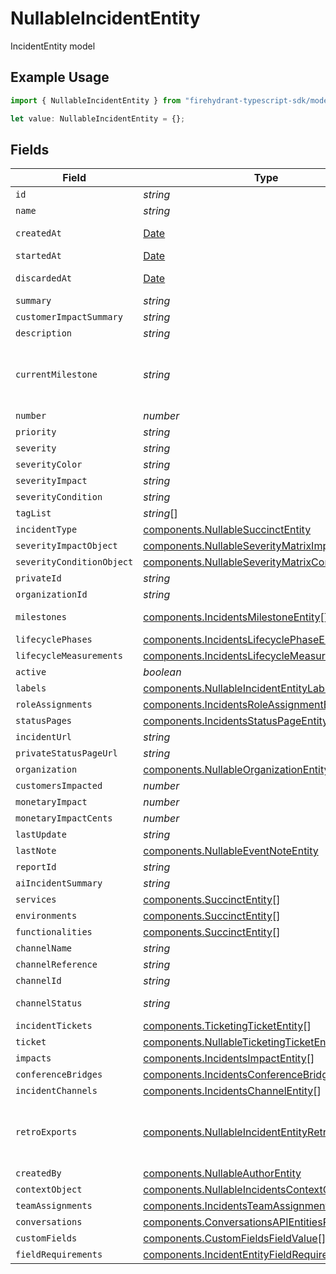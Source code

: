 # NullableIncidentEntity

IncidentEntity model

## Example Usage

```typescript
import { NullableIncidentEntity } from "firehydrant-typescript-sdk/models/components";

let value: NullableIncidentEntity = {};
```

## Fields

| Field                                                                                                                      | Type                                                                                                                       | Required                                                                                                                   | Description                                                                                                                |
| -------------------------------------------------------------------------------------------------------------------------- | -------------------------------------------------------------------------------------------------------------------------- | -------------------------------------------------------------------------------------------------------------------------- | -------------------------------------------------------------------------------------------------------------------------- |
| `id`                                                                                                                       | *string*                                                                                                                   | :heavy_minus_sign:                                                                                                         | UUID of the Incident                                                                                                       |
| `name`                                                                                                                     | *string*                                                                                                                   | :heavy_minus_sign:                                                                                                         | Name of the incident                                                                                                       |
| `createdAt`                                                                                                                | [Date](https://developer.mozilla.org/en-US/docs/Web/JavaScript/Reference/Global_Objects/Date)                              | :heavy_minus_sign:                                                                                                         | The time the incident was opened                                                                                           |
| `startedAt`                                                                                                                | [Date](https://developer.mozilla.org/en-US/docs/Web/JavaScript/Reference/Global_Objects/Date)                              | :heavy_minus_sign:                                                                                                         | The time the incident started                                                                                              |
| `discardedAt`                                                                                                              | [Date](https://developer.mozilla.org/en-US/docs/Web/JavaScript/Reference/Global_Objects/Date)                              | :heavy_minus_sign:                                                                                                         | The time the incident was archived                                                                                         |
| `summary`                                                                                                                  | *string*                                                                                                                   | :heavy_minus_sign:                                                                                                         | N/A                                                                                                                        |
| `customerImpactSummary`                                                                                                    | *string*                                                                                                                   | :heavy_minus_sign:                                                                                                         | N/A                                                                                                                        |
| `description`                                                                                                              | *string*                                                                                                                   | :heavy_minus_sign:                                                                                                         | N/A                                                                                                                        |
| `currentMilestone`                                                                                                         | *string*                                                                                                                   | :heavy_minus_sign:                                                                                                         | The type/slug of the current milestone. Will be one of the currently configured milestones for the given incident.         |
| `number`                                                                                                                   | *number*                                                                                                                   | :heavy_minus_sign:                                                                                                         | Incident number                                                                                                            |
| `priority`                                                                                                                 | *string*                                                                                                                   | :heavy_minus_sign:                                                                                                         | N/A                                                                                                                        |
| `severity`                                                                                                                 | *string*                                                                                                                   | :heavy_minus_sign:                                                                                                         | N/A                                                                                                                        |
| `severityColor`                                                                                                            | *string*                                                                                                                   | :heavy_minus_sign:                                                                                                         | N/A                                                                                                                        |
| `severityImpact`                                                                                                           | *string*                                                                                                                   | :heavy_minus_sign:                                                                                                         | N/A                                                                                                                        |
| `severityCondition`                                                                                                        | *string*                                                                                                                   | :heavy_minus_sign:                                                                                                         | N/A                                                                                                                        |
| `tagList`                                                                                                                  | *string*[]                                                                                                                 | :heavy_minus_sign:                                                                                                         | N/A                                                                                                                        |
| `incidentType`                                                                                                             | [components.NullableSuccinctEntity](../../models/components/nullablesuccinctentity.md)                                     | :heavy_minus_sign:                                                                                                         | N/A                                                                                                                        |
| `severityImpactObject`                                                                                                     | [components.NullableSeverityMatrixImpactEntity](../../models/components/nullableseveritymatriximpactentity.md)             | :heavy_minus_sign:                                                                                                         | N/A                                                                                                                        |
| `severityConditionObject`                                                                                                  | [components.NullableSeverityMatrixConditionEntity](../../models/components/nullableseveritymatrixconditionentity.md)       | :heavy_minus_sign:                                                                                                         | N/A                                                                                                                        |
| `privateId`                                                                                                                | *string*                                                                                                                   | :heavy_minus_sign:                                                                                                         | N/A                                                                                                                        |
| `organizationId`                                                                                                           | *string*                                                                                                                   | :heavy_minus_sign:                                                                                                         | N/A                                                                                                                        |
| `milestones`                                                                                                               | [components.IncidentsMilestoneEntity](../../models/components/incidentsmilestoneentity.md)[]                               | :heavy_minus_sign:                                                                                                         | DEPRECATED: Please use lifecycle phases instead                                                                            |
| `lifecyclePhases`                                                                                                          | [components.IncidentsLifecyclePhaseEntity](../../models/components/incidentslifecyclephaseentity.md)[]                     | :heavy_minus_sign:                                                                                                         | N/A                                                                                                                        |
| `lifecycleMeasurements`                                                                                                    | [components.IncidentsLifecycleMeasurementEntity](../../models/components/incidentslifecyclemeasuremententity.md)[]         | :heavy_minus_sign:                                                                                                         | N/A                                                                                                                        |
| `active`                                                                                                                   | *boolean*                                                                                                                  | :heavy_minus_sign:                                                                                                         | N/A                                                                                                                        |
| `labels`                                                                                                                   | [components.NullableIncidentEntityLabels](../../models/components/nullableincidententitylabels.md)                         | :heavy_minus_sign:                                                                                                         | A key/value of labels                                                                                                      |
| `roleAssignments`                                                                                                          | [components.IncidentsRoleAssignmentEntity](../../models/components/incidentsroleassignmententity.md)[]                     | :heavy_minus_sign:                                                                                                         | N/A                                                                                                                        |
| `statusPages`                                                                                                              | [components.IncidentsStatusPageEntity](../../models/components/incidentsstatuspageentity.md)[]                             | :heavy_minus_sign:                                                                                                         | N/A                                                                                                                        |
| `incidentUrl`                                                                                                              | *string*                                                                                                                   | :heavy_minus_sign:                                                                                                         | N/A                                                                                                                        |
| `privateStatusPageUrl`                                                                                                     | *string*                                                                                                                   | :heavy_minus_sign:                                                                                                         | N/A                                                                                                                        |
| `organization`                                                                                                             | [components.NullableOrganizationEntity](../../models/components/nullableorganizationentity.md)                             | :heavy_minus_sign:                                                                                                         | N/A                                                                                                                        |
| `customersImpacted`                                                                                                        | *number*                                                                                                                   | :heavy_minus_sign:                                                                                                         | N/A                                                                                                                        |
| `monetaryImpact`                                                                                                           | *number*                                                                                                                   | :heavy_minus_sign:                                                                                                         | N/A                                                                                                                        |
| `monetaryImpactCents`                                                                                                      | *number*                                                                                                                   | :heavy_minus_sign:                                                                                                         | N/A                                                                                                                        |
| `lastUpdate`                                                                                                               | *string*                                                                                                                   | :heavy_minus_sign:                                                                                                         | N/A                                                                                                                        |
| `lastNote`                                                                                                                 | [components.NullableEventNoteEntity](../../models/components/nullableeventnoteentity.md)                                   | :heavy_minus_sign:                                                                                                         | N/A                                                                                                                        |
| `reportId`                                                                                                                 | *string*                                                                                                                   | :heavy_minus_sign:                                                                                                         | N/A                                                                                                                        |
| `aiIncidentSummary`                                                                                                        | *string*                                                                                                                   | :heavy_minus_sign:                                                                                                         | N/A                                                                                                                        |
| `services`                                                                                                                 | [components.SuccinctEntity](../../models/components/succinctentity.md)[]                                                   | :heavy_minus_sign:                                                                                                         | N/A                                                                                                                        |
| `environments`                                                                                                             | [components.SuccinctEntity](../../models/components/succinctentity.md)[]                                                   | :heavy_minus_sign:                                                                                                         | N/A                                                                                                                        |
| `functionalities`                                                                                                          | [components.SuccinctEntity](../../models/components/succinctentity.md)[]                                                   | :heavy_minus_sign:                                                                                                         | N/A                                                                                                                        |
| `channelName`                                                                                                              | *string*                                                                                                                   | :heavy_minus_sign:                                                                                                         | N/A                                                                                                                        |
| `channelReference`                                                                                                         | *string*                                                                                                                   | :heavy_minus_sign:                                                                                                         | N/A                                                                                                                        |
| `channelId`                                                                                                                | *string*                                                                                                                   | :heavy_minus_sign:                                                                                                         | N/A                                                                                                                        |
| `channelStatus`                                                                                                            | *string*                                                                                                                   | :heavy_minus_sign:                                                                                                         | inoperative: 0, operational: 1, archived: 2                                                                                |
| `incidentTickets`                                                                                                          | [components.TicketingTicketEntity](../../models/components/ticketingticketentity.md)[]                                     | :heavy_minus_sign:                                                                                                         | N/A                                                                                                                        |
| `ticket`                                                                                                                   | [components.NullableTicketingTicketEntity](../../models/components/nullableticketingticketentity.md)                       | :heavy_minus_sign:                                                                                                         | N/A                                                                                                                        |
| `impacts`                                                                                                                  | [components.IncidentsImpactEntity](../../models/components/incidentsimpactentity.md)[]                                     | :heavy_minus_sign:                                                                                                         | N/A                                                                                                                        |
| `conferenceBridges`                                                                                                        | [components.IncidentsConferenceBridgeEntity](../../models/components/incidentsconferencebridgeentity.md)[]                 | :heavy_minus_sign:                                                                                                         | N/A                                                                                                                        |
| `incidentChannels`                                                                                                         | [components.IncidentsChannelEntity](../../models/components/incidentschannelentity.md)[]                                   | :heavy_minus_sign:                                                                                                         | N/A                                                                                                                        |
| `retroExports`                                                                                                             | [components.NullableIncidentEntityRetroExport](../../models/components/nullableincidententityretroexport.md)[]             | :heavy_minus_sign:                                                                                                         | A list of objects attached to this item. Can be one of: LinkEntity, CustomerSupportIssueEntity, or GenericAttachmentEntity |
| `createdBy`                                                                                                                | [components.NullableAuthorEntity](../../models/components/nullableauthorentity.md)                                         | :heavy_minus_sign:                                                                                                         | N/A                                                                                                                        |
| `contextObject`                                                                                                            | [components.NullableIncidentsContextObjectEntity](../../models/components/nullableincidentscontextobjectentity.md)         | :heavy_minus_sign:                                                                                                         | N/A                                                                                                                        |
| `teamAssignments`                                                                                                          | [components.IncidentsTeamAssignmentEntityLite](../../models/components/incidentsteamassignmententitylite.md)[]             | :heavy_minus_sign:                                                                                                         | N/A                                                                                                                        |
| `conversations`                                                                                                            | [components.ConversationsAPIEntitiesReference](../../models/components/conversationsapientitiesreference.md)[]             | :heavy_minus_sign:                                                                                                         | N/A                                                                                                                        |
| `customFields`                                                                                                             | [components.CustomFieldsFieldValue](../../models/components/customfieldsfieldvalue.md)[]                                   | :heavy_minus_sign:                                                                                                         | N/A                                                                                                                        |
| `fieldRequirements`                                                                                                        | [components.IncidentEntityFieldRequirementEntity](../../models/components/incidententityfieldrequiremententity.md)[]       | :heavy_minus_sign:                                                                                                         | N/A                                                                                                                        |